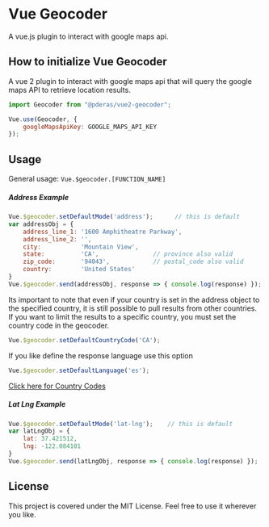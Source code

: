 # Vue Geocoder
A vue.js plugin to interact with google maps api.

## How to initialize Vue Geocoder
A vue 2 plugin to interact with google maps api that will query the google maps API to retrieve location results.

```javascript
import Geocoder from "@pderas/vue2-geocoder";

Vue.use(Geocoder, {
    googleMapsApiKey: GOOGLE_MAPS_API_KEY
});
```
## Usage
General usage: ```Vue.$geocoder.[FUNCTION_NAME]```

##### Address Example
```javascript
Vue.$geocoder.setDefaultMode('address');      // this is default
var addressObj = {
    address_line_1: '1600 Amphitheatre Parkway',
    address_line_2: '',
    city:           'Mountain View',
    state:          'CA',               // province also valid
    zip_code:       '94043',            // postal_code also valid
    country:        'United States'
}
Vue.$geocoder.send(addressObj, response => { console.log(response) });
```

Its important to note that even if your country is set in the address object to the specified country, it is still possible to pull results from other countries. If you want to limit the results to a specific country, you must set the country code in the geocoder.
```javascript
Vue.$geocoder.setDefaultCountryCode('CA');
```

If you like define the response language use this option
```javascript
Vue.$geocoder.setDefaultLanguage('es');
```
[Click here for Country Codes](https://developers.google.com/maps/coverage)

##### Lat Lng Example
```javascript
Vue.$geocoder.setDefaultMode('lat-lng');    // this is default
var latLngObj = {
    lat: 37.421512,
    lng: -122.084101
}
Vue.$geocoder.send(latLngObj, response => { console.log(response) });
```

## License
This project is covered under the MIT License. Feel free to use it wherever you like.

